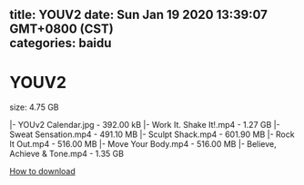 
title: YOUV2
date: Sun Jan 19 2020 13:39:07 GMT+0800 (CST)    
categories: baidu
---

# YOUV2
size: 4.75 GB
 
 
|- YOUv2 Calendar.jpg - 392.00 kB
|- Work It. Shake It!.mp4 - 1.27 GB
|- Sweat Sensation.mp4 - 491.10 MB
|- Sculpt Shack.mp4 - 601.90 MB
|- Rock It Out.mp4 - 516.00 MB
|- Move Your Body.mp4 - 516.00 MB
|- Believe, Achieve & Tone.mp4 - 1.35 GB

[How to download](https://bpcam.bemobtrk.com/go/2ceec3aa-1ca2-46d6-b9ff-aaa5c184517c?jno=1031)